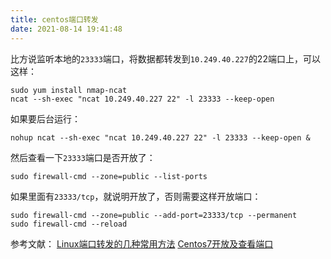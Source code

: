 ```yaml
---
title: centos端口转发
date: 2021-08-14 19:41:48
---
```


比方说监听本地的```23333```端口，将数据都转发到```10.249.40.227```的22端口上，可以这样：

```shell
sudo yum install nmap-ncat
ncat --sh-exec "ncat 10.249.40.227 22" -l 23333 --keep-open
```

如果要后台运行：

```shell
nohup ncat --sh-exec "ncat 10.249.40.227 22" -l 23333 --keep-open &
```

然后查看一下```23333```端口是否开放了：

```shell
sudo firewall-cmd --zone=public --list-ports
```

如果里面有```23333/tcp```，就说明开放了，否则需要这样开放端口：

```shell
sudo firewall-cmd --zone=public --add-port=23333/tcp --permanent
sudo firewall-cmd --reload
```

参考文献：
[Linux端口转发的几种常用方法](https://www.cnblogs.com/xiaozi/p/13553765.html)
[Centos7开放及查看端口](https://www.cnblogs.com/heqiuyong/p/10460150.html)
